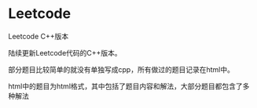 # Leetcode
Leetcode C++版本

陆续更新Leetcode代码的C++版本。



部分题目比较简单的就没有单独写成cpp，所有做过的题目记录在html中。

html中的题目为html格式，其中包括了题目内容和解法，大部分题目都包含了多种解法